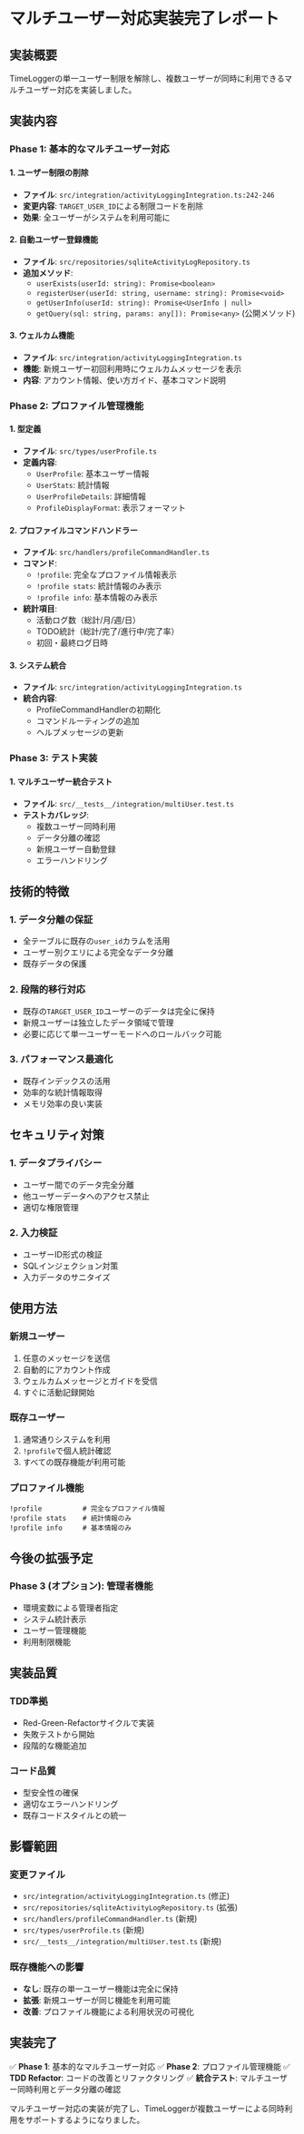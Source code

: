 # マルチユーザー対応実装完了レポート

## 実装概要

TimeLoggerの単一ユーザー制限を解除し、複数ユーザーが同時に利用できるマルチユーザー対応を実装しました。

## 実装内容

### Phase 1: 基本的なマルチユーザー対応

#### 1. ユーザー制限の削除
- **ファイル**: `src/integration/activityLoggingIntegration.ts:242-246`
- **変更内容**: `TARGET_USER_ID`による制限コードを削除
- **効果**: 全ユーザーがシステムを利用可能に

#### 2. 自動ユーザー登録機能
- **ファイル**: `src/repositories/sqliteActivityLogRepository.ts`
- **追加メソッド**:
  - `userExists(userId: string): Promise<boolean>`
  - `registerUser(userId: string, username: string): Promise<void>`
  - `getUserInfo(userId: string): Promise<UserInfo | null>`
  - `getQuery(sql: string, params: any[]): Promise<any>` (公開メソッド)

#### 3. ウェルカム機能
- **ファイル**: `src/integration/activityLoggingIntegration.ts`
- **機能**: 新規ユーザー初回利用時にウェルカムメッセージを表示
- **内容**: アカウント情報、使い方ガイド、基本コマンド説明

### Phase 2: プロファイル管理機能

#### 1. 型定義
- **ファイル**: `src/types/userProfile.ts`
- **定義内容**:
  - `UserProfile`: 基本ユーザー情報
  - `UserStats`: 統計情報
  - `UserProfileDetails`: 詳細情報
  - `ProfileDisplayFormat`: 表示フォーマット

#### 2. プロファイルコマンドハンドラー
- **ファイル**: `src/handlers/profileCommandHandler.ts`
- **コマンド**:
  - `!profile`: 完全なプロファイル情報表示
  - `!profile stats`: 統計情報のみ表示
  - `!profile info`: 基本情報のみ表示
- **統計項目**:
  - 活動ログ数（総計/月/週/日）
  - TODO統計（総計/完了/進行中/完了率）
  - 初回・最終ログ日時

#### 3. システム統合
- **ファイル**: `src/integration/activityLoggingIntegration.ts`
- **統合内容**:
  - ProfileCommandHandlerの初期化
  - コマンドルーティングの追加
  - ヘルプメッセージの更新

### Phase 3: テスト実装

#### 1. マルチユーザー統合テスト
- **ファイル**: `src/__tests__/integration/multiUser.test.ts`
- **テストカバレッジ**:
  - 複数ユーザー同時利用
  - データ分離の確認
  - 新規ユーザー自動登録
  - エラーハンドリング

## 技術的特徴

### 1. データ分離の保証
- 全テーブルに既存の`user_id`カラムを活用
- ユーザー別クエリによる完全なデータ分離
- 既存データの保護

### 2. 段階的移行対応
- 既存の`TARGET_USER_ID`ユーザーのデータは完全に保持
- 新規ユーザーは独立したデータ領域で管理
- 必要に応じて単一ユーザーモードへのロールバック可能

### 3. パフォーマンス最適化
- 既存インデックスの活用
- 効率的な統計情報取得
- メモリ効率の良い実装

## セキュリティ対策

### 1. データプライバシー
- ユーザー間でのデータ完全分離
- 他ユーザーデータへのアクセス禁止
- 適切な権限管理

### 2. 入力検証
- ユーザーID形式の検証
- SQLインジェクション対策
- 入力データのサニタイズ

## 使用方法

### 新規ユーザー
1. 任意のメッセージを送信
2. 自動的にアカウント作成
3. ウェルカムメッセージとガイドを受信
4. すぐに活動記録開始

### 既存ユーザー
1. 通常通りシステムを利用
2. `!profile`で個人統計確認
3. すべての既存機能が利用可能

### プロファイル機能
```
!profile          # 完全なプロファイル情報
!profile stats    # 統計情報のみ
!profile info     # 基本情報のみ
```

## 今後の拡張予定

### Phase 3 (オプション): 管理者機能
- 環境変数による管理者指定
- システム統計表示
- ユーザー管理機能
- 利用制限機能

## 実装品質

### TDD準拠
- Red-Green-Refactorサイクルで実装
- 失敗テストから開始
- 段階的な機能追加

### コード品質
- 型安全性の確保
- 適切なエラーハンドリング
- 既存コードスタイルとの統一

## 影響範囲

### 変更ファイル
- `src/integration/activityLoggingIntegration.ts` (修正)
- `src/repositories/sqliteActivityLogRepository.ts` (拡張)
- `src/handlers/profileCommandHandler.ts` (新規)
- `src/types/userProfile.ts` (新規)
- `src/__tests__/integration/multiUser.test.ts` (新規)

### 既存機能への影響
- **なし**: 既存の単一ユーザー機能は完全に保持
- **拡張**: 新規ユーザーが同じ機能を利用可能
- **改善**: プロファイル機能による利用状況の可視化

## 実装完了

✅ **Phase 1**: 基本的なマルチユーザー対応
✅ **Phase 2**: プロファイル管理機能
✅ **TDD Refactor**: コードの改善とリファクタリング
✅ **統合テスト**: マルチユーザー同時利用とデータ分離の確認

マルチユーザー対応の実装が完了し、TimeLoggerが複数ユーザーによる同時利用をサポートするようになりました。